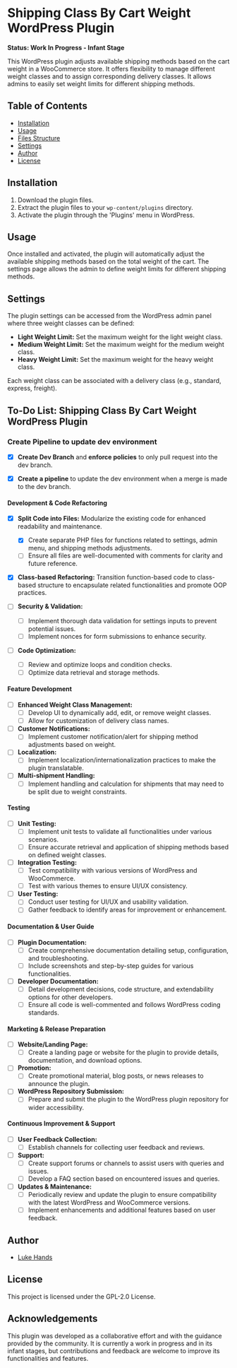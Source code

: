 # Shipping Class By Cart Weight WordPress Plugin

**Status: Work In Progress - Infant Stage**

This WordPress plugin adjusts available shipping methods based on the cart weight in a WooCommerce store. It offers flexibility to manage different weight classes and to assign corresponding delivery classes. It allows admins to easily set weight limits for different shipping methods.

## Table of Contents

- [Installation](#installation)
- [Usage](#usage)
- [Files Structure](#files-structure)
- [Settings](#settings)
- [Author](#author)
- [License](#license)

## Installation

1. Download the plugin files.
2. Extract the plugin files to your `wp-content/plugins` directory.
3. Activate the plugin through the 'Plugins' menu in WordPress.

## Usage

Once installed and activated, the plugin will automatically adjust the available shipping methods based on the total weight of the cart. The settings page allows the admin to define weight limits for different shipping methods.

## Settings

The plugin settings can be accessed from the WordPress admin panel where three weight classes can be defined:
- **Light Weight Limit:** Set the maximum weight for the light weight class.
- **Medium Weight Limit:** Set the maximum weight for the medium weight class.
- **Heavy Weight Limit:** Set the maximum weight for the heavy weight class.

Each weight class can be associated with a delivery class (e.g., standard, express, freight).
## To-Do List: Shipping Class By Cart Weight WordPress Plugin
### Create Pipeline to update dev environment
- [X] **Create Dev Branch** and **enforce policies** to only pull request into the dev branch.

- [X] **Create a pipeline** to update the dev environment when a merge is made to the dev branch.
#### Development & Code Refactoring
- [X] **Split Code into Files:** Modularize the existing code for enhanced readability and maintenance.
    - [X] Create separate PHP files for functions related to settings, admin menu, and shipping methods adjustments.
    - [ ] Ensure all files are well-documented with comments for clarity and future reference.
  
- [X] **Class-based Refactoring:** Transition function-based code to class-based structure to encapsulate related functionalities and promote OOP practices.
  
- [ ] **Security & Validation:** 
    - [ ] Implement thorough data validation for settings inputs to prevent potential issues.
    - [ ] Implement nonces for form submissions to enhance security.

- [ ] **Code Optimization:** 
    - [ ] Review and optimize loops and condition checks.
    - [ ] Optimize data retrieval and storage methods.

#### Feature Development
- [ ] **Enhanced Weight Class Management:**
    - [ ] Develop UI to dynamically add, edit, or remove weight classes.
    - [ ] Allow for customization of delivery class names.

- [ ] **Customer Notifications:**
    - [ ] Implement customer notification/alert for shipping method adjustments based on weight.

- [ ] **Localization:**
    - [ ] Implement localization/internationalization practices to make the plugin translatable.

- [ ] **Multi-shipment Handling:**
    - [ ] Implement handling and calculation for shipments that may need to be split due to weight constraints.

#### Testing
- [ ] **Unit Testing:**
    - [ ] Implement unit tests to validate all functionalities under various scenarios.
    - [ ] Ensure accurate retrieval and application of shipping methods based on defined weight classes.

- [ ] **Integration Testing:**
    - [ ] Test compatibility with various versions of WordPress and WooCommerce.
    - [ ] Test with various themes to ensure UI/UX consistency.

- [ ] **User Testing:**
    - [ ] Conduct user testing for UI/UX and usability validation.
    - [ ] Gather feedback to identify areas for improvement or enhancement.

#### Documentation & User Guide
- [ ] **Plugin Documentation:**
    - [ ] Create comprehensive documentation detailing setup, configuration, and troubleshooting.
    - [ ] Include screenshots and step-by-step guides for various functionalities.

- [ ] **Developer Documentation:**
    - [ ] Detail development decisions, code structure, and extendability options for other developers.
    - [ ] Ensure all code is well-commented and follows WordPress coding standards.

#### Marketing & Release Preparation
- [ ] **Website/Landing Page:**
    - [ ] Create a landing page or website for the plugin to provide details, documentation, and download options.

- [ ] **Promotion:**
    - [ ] Create promotional material, blog posts, or news releases to announce the plugin.

- [ ] **WordPress Repository Submission:**
    - [ ] Prepare and submit the plugin to the WordPress plugin repository for wider accessibility.

#### Continuous Improvement & Support
- [ ] **User Feedback Collection:**
    - [ ] Establish channels for collecting user feedback and reviews.

- [ ] **Support:**
    - [ ] Create support forums or channels to assist users with queries and issues.
    - [ ] Develop a FAQ section based on encountered issues and queries.

- [ ] **Updates & Maintenance:**
    - [ ] Periodically review and update the plugin to ensure compatibility with the latest WordPress and WooCommerce versions.
    - [ ] Implement enhancements and additional features based on user feedback.

## Author

- [Luke Hands](https://lukehands.net/)

## License

This project is licensed under the GPL-2.0 License.

## Acknowledgements

This plugin was developed as a collaborative effort and with the guidance provided by the community. It is currently a work in progress and in its infant stages, but contributions and feedback are welcome to improve its functionalities and features.
